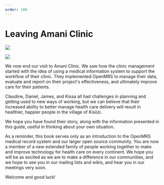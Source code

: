 ```yaml
---
order: 100
---
```

# Leaving Amani Clinic

![](/assets/leaving-clinic.png)

![](/assets/case-study.png)

We now end our visit to Amani Clinic. We saw how the clinic management started with the idea of using a medical information system to support the workflow of their clinic. They implemented OpenMRS to manage their data, evaluate and report on their project's effectiveness, and ultimately improve care for their patients.

Claudine, Daniel, James, and Kissa all had challenges in planning and getting used to new ways of working, but we can believe that their increased ability to better manage health care delivery will result in healthier, happier people in the village of Kisiizi.

We hope you have found their story, along with the information presented in this guide, useful in thinking about your own situation.

As a reminder, this book serves only as an introduction to the OpenMRS medical record system and our larger open source community. You are now a member of a new extended family of people working together to make and improve technology for health care on every continent. We hope you will be as excited as we are to make a difference in our communities, and we hope to see you in our mailing lists and wikis, and hear you in our meetings very soon.

Welcome and good luck! 

